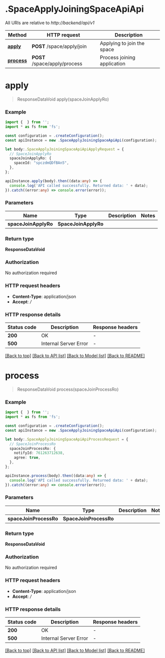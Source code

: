 # .SpaceApplyJoiningSpaceApiApi

All URIs are relative to *http://backend/api/v1*

Method | HTTP request | Description
------------- | ------------- | -------------
[**apply**](SpaceApplyJoiningSpaceApiApi.md#apply) | **POST** /space/apply/join | Applying to join the space
[**process**](SpaceApplyJoiningSpaceApiApi.md#process) | **POST** /space/apply/process | Process joining application


# **apply**
> ResponseDataVoid apply(spaceJoinApplyRo)


### Example


```typescript
import {  } from '';
import * as fs from 'fs';

const configuration = .createConfiguration();
const apiInstance = new .SpaceApplyJoiningSpaceApiApi(configuration);

let body:.SpaceApplyJoiningSpaceApiApiApplyRequest = {
  // SpaceJoinApplyRo
  spaceJoinApplyRo: {
    spaceId: "spczdmQDfBAn5",
  },
};

apiInstance.apply(body).then((data:any) => {
  console.log('API called successfully. Returned data: ' + data);
}).catch((error:any) => console.error(error));
```


### Parameters

Name | Type | Description  | Notes
------------- | ------------- | ------------- | -------------
 **spaceJoinApplyRo** | **SpaceJoinApplyRo**|  |


### Return type

**ResponseDataVoid**

### Authorization

No authorization required

### HTTP request headers

 - **Content-Type**: application/json
 - **Accept**: */*


### HTTP response details
| Status code | Description | Response headers |
|-------------|-------------|------------------|
**200** | OK |  -  |
**500** | Internal Server Error |  -  |

[[Back to top]](#) [[Back to API list]](README.md#documentation-for-api-endpoints) [[Back to Model list]](README.md#documentation-for-models) [[Back to README]](README.md)

# **process**
> ResponseDataVoid process(spaceJoinProcessRo)


### Example


```typescript
import {  } from '';
import * as fs from 'fs';

const configuration = .createConfiguration();
const apiInstance = new .SpaceApplyJoiningSpaceApiApi(configuration);

let body:.SpaceApplyJoiningSpaceApiApiProcessRequest = {
  // SpaceJoinProcessRo
  spaceJoinProcessRo: {
    notifyId: 761263712638,
    agree: true,
  },
};

apiInstance.process(body).then((data:any) => {
  console.log('API called successfully. Returned data: ' + data);
}).catch((error:any) => console.error(error));
```


### Parameters

Name | Type | Description  | Notes
------------- | ------------- | ------------- | -------------
 **spaceJoinProcessRo** | **SpaceJoinProcessRo**|  |


### Return type

**ResponseDataVoid**

### Authorization

No authorization required

### HTTP request headers

 - **Content-Type**: application/json
 - **Accept**: */*


### HTTP response details
| Status code | Description | Response headers |
|-------------|-------------|------------------|
**200** | OK |  -  |
**500** | Internal Server Error |  -  |

[[Back to top]](#) [[Back to API list]](README.md#documentation-for-api-endpoints) [[Back to Model list]](README.md#documentation-for-models) [[Back to README]](README.md)


